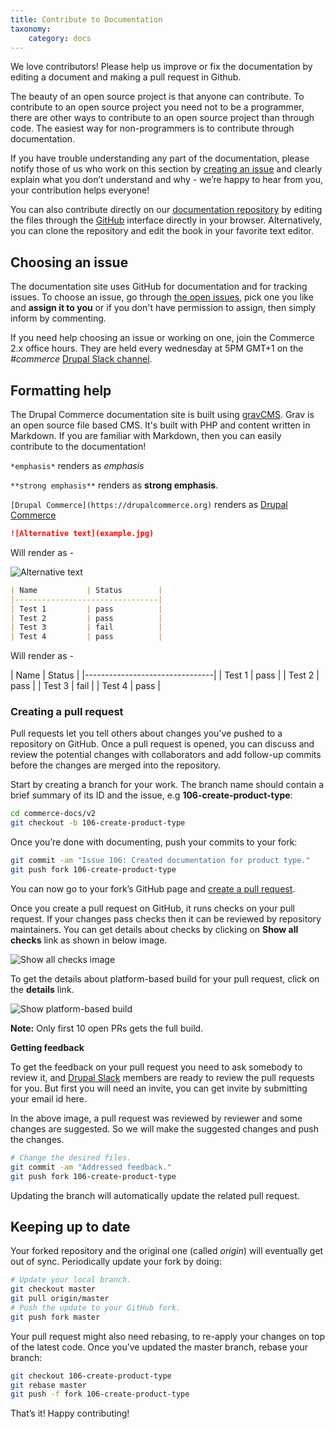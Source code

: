 ```yaml
---
title: Contribute to Documentation
taxonomy:
    category: docs
---
```


We love contributors! Please help us improve or fix the documentation by
editing a document and making a pull request in Github.

The beauty of an open source project is that anyone can contribute. To contribute 
to an open source project you need not to be a programmer, there are other ways to 
contribute to an open source project than through code. The easiest way for non-programmers 
is to contribute through documentation.

If you have trouble understanding any part of the documentation, please notify those of 
us who work on this section by [creating an issue] and clearly explain what you don’t 
understand and why - we’re happy to hear from you, your contribution helps everyone!

You can also contribute directly on our [documentation repository] by editing the files 
through the [GitHub] interface directly in your browser. Alternatively, you can clone 
the repository and edit the book in your favorite text editor.

## Choosing an issue

The documentation site uses GitHub for documentation and for tracking issues. To choose an 
issue,  go through [the open issues], pick one you like and **assign it to you** or if you 
don't have permission to assign, then simply inform by commenting.

If you need help choosing an issue or working on one, join the Commerce 2.x office hours.
They are held every wednesday at 5PM GMT+1 on the *#commerce* [Drupal Slack channel].

## Formatting help

The Drupal Commerce documentation site is built using [gravCMS]. Grav is an open source file based
CMS. It's built with PHP and content written in Markdown. If you are familiar with Markdown, then you
can easily contribute to the documentation!

`*emphasis*` renders as *emphasis*

`**strong emphasis**` renders as **strong emphasis**.

`[Drupal Commerce](https://drupalcommerce.org)` renders as [Drupal Commerce](https://drupalcommerce.org)

```markdown
![Alternative text](example.jpg)
```

Will render as -

![Alternative text](example.jpg)

```markdown
| Name           | Status        |
|--------------------------------|
| Test 1         | pass          |
| Test 2         | pass          |
| Test 3         | fail          |
| Test 4         | pass          |
```

Will render as -

| Name           | Status        |
|--------------------------------|
| Test 1         | pass          |
| Test 2         | pass          |
| Test 3         | fail          |
| Test 4         | pass          |

### Creating a pull request

Pull requests let you tell others about changes you've pushed to a repository on GitHub. Once a pull request is opened, you can discuss and review the potential changes with collaborators and add follow-up commits before the changes are merged into the repository.

Start by creating a branch for your work.
The branch name should contain a brief summary of its ID and the issue, e.g **106-create-product-type**:

```bash
cd commerce-docs/v2
git checkout -b 106-create-product-type
```

Once you’re done with documenting, push your commits to your fork:

```bash
git commit -am "Issue 106: Created documentation for product type."
git push fork 106-create-product-type
```

You can now go to your fork’s GitHub page and [create a pull request].

Once you create a pull request on GitHub, it runs checks on your pull request. If your changes pass checks then it can be reviewed by repository maintainers. You can get details about checks by clicking on **Show all checks** link as shown in below image.

![Show all checks image](pull-request-1.png)

To get the details about platform-based build for your pull request, click on the **details** link.

![Show platform-based build](pull-request-2.png)

**Note:** Only first 10 open PRs gets the full build.

**Getting feedback**

To get the feedback on your pull request you need to ask somebody to review it, and [Drupal Slack] members are ready to review the pull requests for you. But first you will need an invite, you can get invite by submitting your email id here.

In the above image, a pull request was reviewed by reviewer and some changes are suggested. So we will make the suggested changes and push the changes.

```bash
# Change the desired files.
git commit -am "Addressed feedback."
git push fork 106-create-product-type
```

Updating the branch will automatically update the related pull request.


## Keeping up to date

Your forked repository and the original one (called *origin*) will eventually get out of sync. Periodically update your fork by doing:

```bash
# Update your local branch.
git checkout master
git pull origin/master
# Push the update to your GitHub fork.
git push fork master
```

Your pull request might also need rebasing, to re-apply your changes on top of the latest code. Once you’ve updated the master branch, rebase your branch:

```bash
git checkout 106-create-product-type
git rebase master
git push -f fork 106-create-product-type
```

That’s it! Happy contributing!

[gravCMS]: https://getgrav.org/
[the open issues]: https://github.com/drupalcommerce/commerce-docs/issues
[Drupal Slack channel]: https://www.drupal.org/slack
[create a pull request]: https://help.github.com/articles/using-pull-requests#initiating-the-pull-request
[Drupal Commerce]: https://drupalcommerce.org
[slack-invite]: http://drupalslack.herokuapp.com
[Drupal Slack]: http://drupal.slack.com
[documentation repository]: https://github.com/drupalcommerce/commerce-docs
[creating an issue]: https://github.com/drupalcommerce/commerce-docs/issues
[GitHub]: https://github.com/
